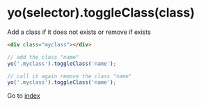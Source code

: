 # yo(selector).toggleClass(class)

Add a class if it does not exists or remove if exists

```html
<div class="myclass"></div>
```

```javascript
// add the class "name"
yo('.myclass').toggleClass('name');

// call it again remove the class "name"
yo('.myclass').toggleClass('name');
```

Go to [index](toc.md)